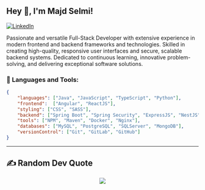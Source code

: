 ## Hey 👋, I'm Majd Selmi!
[![LinkedIn](https://img.shields.io/badge/LinkedIn-0A66C2.svg?logo=linkedin&logoColor=white)](https://www.linkedin.com/in/majdselmi/)

Passionate and versatile Full-Stack Developer with extensive experience in modern frontend and backend frameworks and technologies. Skilled in creating high-quality, responsive user interfaces and secure, scalable backend systems. Dedicated to continuous learning, innovative problem-solving, and delivering exceptional software solutions.

### 🔨 Languages and Tools:

```json
{
    "languages": ["Java", "JavaScript", "TypeScript", "Python"],
    "frontend":  ["Angular", "ReactJS"],
    "styling": ["CSS", "SASS"],
    "backend": ["Spring Boot", "Spring Security", "ExpressJS", "NestJS", "Flask"],
    "tools": ["NPM", "Maven", "Docker", "Nginx"],
    "databases": ["MySQL", "PostgreSQL", "SQLServer", "MongoDB"],
    "versionControl": ["Git", "GitLab", "GitHub"]
}
```

---

## ✍️ Random Dev Quote

<div align="center">

![](https://quotes-github-readme.vercel.app/api?type=horizontal&theme=radical)

</div>
